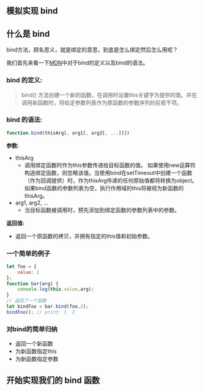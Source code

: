 ## 模拟实现 bind

## 什么是 bind

bind方法，顾名思义，就是绑定的意思，到底是怎么绑定然后怎么用呢？

我们首先来看一下[MDN](https://developer.mozilla.org/zh-CN/docs/Web/JavaScript/Reference/Global_Objects/Function/bind)中对于bind的定义以及bind的语法。

### bind 的定义:
>bind() 方法创建一个新的函数，在调用时设置this关键字为提供的值。并在调用新函数时，将给定参数列表作为原函数的参数序列的前若干项。

### bind 的语法:
```javascript
function.bind(thisArg[, arg1[, arg2[, ...]]])
```
**参数:**  
+ thisArg
    + 调用绑定函数时作为this参数传递给目标函数的值。 如果使用new运算符构造绑定函数，则忽略该值。当使用bind在setTimeout中创建一个函数（作为回调提供）时，作为thisArg传递的任何原始值都将转换为object。如果bind函数的参数列表为空，执行作用域的this将被视为新函数的thisArg。
+ arg1, arg2, ...
    + 当目标函数被调用时，预先添加到绑定函数的参数列表中的参数。

**返回值:**
+ 返回一个原函数的拷贝，并拥有指定的this值和初始参数。

### 一个简单的例子
```javascript
let foo = {
    value: 1
};
function bar(arg) {
    console.log(this.value,arg);
}
// 返回了一个函数
let bindFoo = bar.bind(foo,2);
bindFoo(); // print: 1  2
```

### 对bind的简单归纳
    
+ 返回一个新函数
+ 为新函数指定this
+ 为新函数指定参数

## 开始实现我们的 bind 函数




